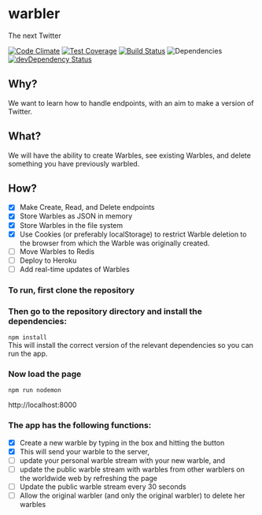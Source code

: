 # warbler
The next Twitter

[![Code Climate](https://codeclimate.com/github/CodersInDev/warbler/badges/gpa.svg)](https://codeclimate.com/github/CodersInDev/warbler)
[![Test Coverage](https://codeclimate.com/github/CodersInDev/warbler/badges/coverage.svg)](https://codeclimate.com/github/CodersInDev/warbler/coverage)
[![Build Status](https://travis-ci.org/CodersInDev/warbler.svg?branch=master)](https://travis-ci.org/CodersInDev/warbler)
![Dependencies](https://david-dm.org/CodersInDev/warbler.svg)
[![devDependency Status](https://david-dm.org/dwyl/esta/dev-status.svg)](https://david-dm.org/dwyl/esta#info=devDependencies)


## Why?
We want to learn how to handle endpoints, with an aim to make a version of Twitter.

## What?
We will have the ability to create Warbles, see existing Warbles, and delete something you have previously warbled.

## How?
- [x] Make Create, Read, and Delete endpoints
- [x] Store Warbles as JSON in memory
- [x] Store Warbles in the file system
- [x] Use Cookies (or preferably localStorage) to restrict Warble deletion to the browser from which the Warble was originally created.
- [ ] Move Warbles to Redis
- [ ] Deploy to Heroku
- [ ] Add real-time updates of Warbles

### To run, first clone the repository  

### Then go to the repository directory and install the dependencies:  
``` npm install ```  
This will install the correct version of the relevant dependencies so you can run the app.  

### Now load the page  
```npm run nodemon```  
 
http://localhost:8000

### The app has the following functions:  

* [x] Create a new warble by typing in the box and hitting the button  
 * [x] This will send your warble to the server, 
 * [ ] update your personal warble stream with your new warble, and 
 * [ ] update the public warble stream with warbles from other warblers on the worldwide web by refreshing the page 
* [ ] Update the public warble stream every 30 seconds
* [ ] Allow the original warbler (and only the original warbler) to delete her warbles
